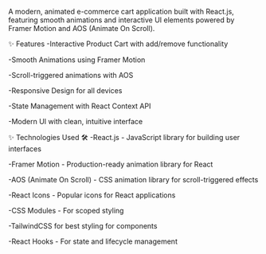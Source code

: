 A modern, animated e-commerce cart application built with React.js, featuring smooth animations and interactive UI elements powered by Framer Motion and AOS (Animate On Scroll).

✨ Features
-Interactive Product Cart with add/remove functionality

-Smooth Animations using Framer Motion

-Scroll-triggered animations with AOS

-Responsive Design for all devices

-State Management with React Context API

-Modern UI with clean, intuitive interface

✨ Technologies Used 🛠️
-React.js - JavaScript library for building user interfaces

-Framer Motion - Production-ready animation library for React

-AOS (Animate On Scroll) - CSS animation library for scroll-triggered effects

-React Icons - Popular icons for React applications

-CSS Modules - For scoped styling

-TailwindCSS for best styling for components

-React Hooks - For state and lifecycle management
